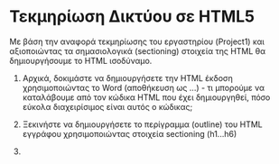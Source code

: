 # Τεκμηρίωση Δικτύου σε HTML5


Με βάση την αναφορά τεκμηρίωσης του εργαστηρίου (Project1) και αξιοποιώντας τα σημασιολογικά (sectioning) στοιχεία της HTML θα δημιουργήσουμε το HTML ισοδύναμο. 

1. Αρχικά, δοκιμάστε να δημιουργήσετε την HTML έκδοση χρησιμοποιώντας το Word (αποθήκευση ως ...) - τι μπορούμε να καταλάβουμε από τον κώδικα HTML που έχει δημιουργηθεί, πόσο εύκολα διαχειρίσιμος είναι αυτός ο κώδικας;

2. Ξεκινήστε να δημιουργήσετε το περίγραμμα (outline) του HTML εγγράφου χρησιμοποιώντας στοιχεία sectioning (h1...h6)

3. 

